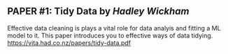 
## PAPER #1: <b>Tidy Data</b> by <i>Hadley Wickham</i>

Effective data cleaning is plays a vital role for data analyis and fitting a ML model to it. This paper introduces you to effective ways of data tidying.<br>https://vita.had.co.nz/papers/tidy-data.pdf</br>
